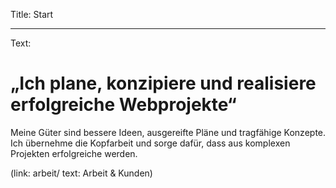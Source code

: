 Title: Start

----

Text:

# „Ich plane, konzipiere und realisiere erfolgreiche Webprojekte“

Meine Güter sind bessere Ideen, ausgereifte Pläne und tragfähige Konzepte. Ich übernehme die Kopfarbeit und sorge dafür, dass aus komplexen Projekten erfolgreiche werden.

(link: arbeit/ text: Arbeit & Kunden)